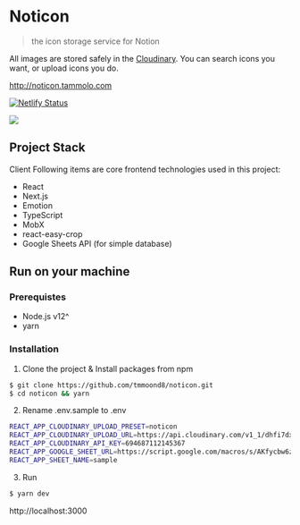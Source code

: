 # Noticon

> the icon storage service for Notion

All images are stored safely in the [Cloudinary](https://cloudinary.com). You can search icons you want, or upload icons you do.

http://noticon.tammolo.com

[![Netlify Status](https://api.netlify.com/api/v1/badges/7cbfbeae-6a72-4dbf-9deb-85cb90a46712/deploy-status)](https://app.netlify.com/sites/noticon/deploys)

![](https://user-images.githubusercontent.com/11402468/63856567-e72d3b00-c9dc-11e9-9e36-6a5d85803464.gif)

## Project Stack

Client
Following items are core frontend technologies used in this project:

- React
- Next.js
- Emotion
- TypeScript
- MobX
- react-easy-crop
- Google Sheets API (for simple database)

## Run on your machine

### Prerequistes

- Node.js v12^
- yarn

### Installation

1. Clone the project & Install packages from npm

```bash
$ git clone https://github.com/tmmoond8/noticon.git
$ cd noticon && yarn
```

2. Rename .env.sample to .env

```bash
REACT_APP_CLOUDINARY_UPLOAD_PRESET=noticon
REACT_APP_CLOUDINARY_UPLOAD_URL=https://api.cloudinary.com/v1_1/dhfi7dxpu/image/upload
REACT_APP_CLOUDINARY_API_KEY=694687112145367
REACT_APP_GOOGLE_SHEET_URL=https://script.google.com/macros/s/AKfycbw6zKYeWddESrtPTNZP-fjGUF_uWpMyeIVR7zkT16_IlNkMqYo/exec
REACT_APP_SHEET_NAME=sample
```

3. Run

```bash
$ yarn dev
```

http://localhost:3000
